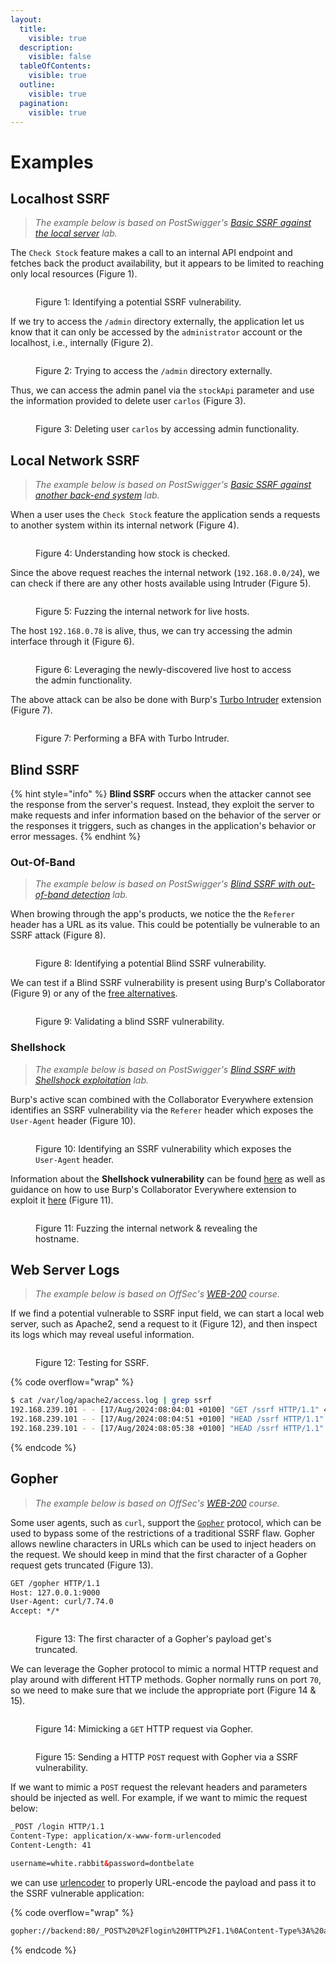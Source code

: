 ```yaml
---
layout:
  title:
    visible: true
  description:
    visible: false
  tableOfContents:
    visible: true
  outline:
    visible: true
  pagination:
    visible: true
---
```


# Examples

## Localhost SSRF <a href="#localhost-ssrf" id="localhost-ssrf"></a>

> _The example below is based on PostSwigger's_ [_Basic SSRF against the local server_](https://portswigger.net/web-security/ssrf/lab-basic-ssrf-against-localhost) _lab._

The `Check Stock` feature makes a call to an internal API endpoint and fetches back the product availability, but it appears to be limited to reaching only local resources (Figure 1).

<figure><img src="../../../.gitbook/assets/web_ssrf_1.avif" alt=""><figcaption><p>Figure 1: Identifying a potential SSRF vulnerability.</p></figcaption></figure>

If we try to access the `/admin` directory externally, the application let us know that it can only be accessed by the `administrator` account or the localhost, i.e., internally (Figure 2).

<figure><img src="../../../.gitbook/assets/web_ssrf_2.png" alt=""><figcaption><p>Figure 2: Trying to access the <code>/admin</code> directory externally.</p></figcaption></figure>

Thus, we can access the admin panel via the `stockApi` parameter and use the information provided to delete user `carlos` (Figure 3).

<figure><img src="../../../.gitbook/assets/web_ssrf_3.png" alt=""><figcaption><p>Figure 3: Deleting user <code>carlos</code> by accessing admin functionality.</p></figcaption></figure>

## Local Network SSRF <a href="#local-network-ssrf" id="local-network-ssrf"></a>

> _The example below is based on PostSwigger's_ [_Basic SSRF against another back-end system_](https://portswigger.net/web-security/ssrf/lab-basic-ssrf-against-backend-system) _lab._

When a user uses the `Check Stock` feature the application sends a requests to another system within its internal network (Figure 4).

<figure><img src="../../../.gitbook/assets/web_ssrf_4.png" alt=""><figcaption><p>Figure 4: Understanding how stock is checked.</p></figcaption></figure>

Since the above request reaches the internal network (`192.168.0.0/24`), we can check if there are any other hosts available using Intruder (Figure 5).

<figure><img src="../../../.gitbook/assets/web_ssrf_5.avif" alt=""><figcaption><p>Figure 5: Fuzzing the internal network for live hosts.</p></figcaption></figure>

The host `192.168.0.78` is alive, thus, we can try accessing the admin interface through it (Figure 6).

<figure><img src="../../../.gitbook/assets/web_ssrf_6.avif" alt=""><figcaption><p>Figure 6: Leveraging the newly-discovered live host to access the admin functionality.</p></figcaption></figure>

The above attack can be also be done with Burp's [Turbo Intruder](https://portswigger.net/bappstore/9abaa233088242e8be252cd4ff534988) extension (Figure 7).

<figure><img src="../../../.gitbook/assets/web_ssrf_7.png" alt=""><figcaption><p>Figure 7: Performing a BFA with Turbo Intruder.</p></figcaption></figure>

## Blind SSRF <a href="#blind-ssrf" id="blind-ssrf"></a>

{% hint style="info" %}
**Blind SSRF** occurs when the attacker cannot see the response from the server's request. Instead, they exploit the server to make requests and infer information based on the behavior of the server or the responses it triggers, such as changes in the application's behavior or error messages.
{% endhint %}

### Out-Of-Band <a href="#out-of-band" id="out-of-band"></a>

> _The example below is based on PostSwigger's_ [_Blind SSRF with out-of-band detection_](https://portswigger.net/web-security/ssrf/blind/lab-out-of-band-detection) _lab._

When browing through the app's products, we notice the the `Referer` header has a URL as its value. This could be potentially be vulnerable to an SSRF attack (Figure 8).

<figure><img src="../../../.gitbook/assets/web_ssrf_8.avif" alt=""><figcaption><p>Figure 8: Identifying a potential Blind SSRF vulnerability.</p></figcaption></figure>

We can test if a Blind SSRF vulnerability is present using Burp's Collaborator (Figure 9) or any of the [free alternatives](https://x7331.gitbook.io/boxes/tl-dr/api/tests/ssrf#general-information).

<figure><img src="../../../.gitbook/assets/web_ssrf_9.avif" alt=""><figcaption><p>Figure 9: Validating a blind SSRF vulnerability.</p></figcaption></figure>

### Shellshock <a href="#shellshock" id="shellshock"></a>

> _The example below is based on PostSwigger's_ [_Blind SSRF with Shellshock exploitation_](https://portswigger.net/web-security/ssrf/blind/lab-shellshock-exploitation) _lab._

Burp's active scan combined with the Collaborator Everywhere extension identifies an SSRF vulnerability via the `Referer` header which exposes the `User-Agent` header (Figure 10).

<figure><img src="../../../.gitbook/assets/web_ssrf_10.avif" alt=""><figcaption><p>Figure 10: Identifying an SSRF vulnerability which exposes the <code>User-Agent</code> header.</p></figcaption></figure>

Information about the **Shellshock vulnerability** can be found [here](https://beaglesecurity.com/blog/vulnerability/shellshock-bash-bug.html) as well as guidance on how to use Burp's Collaborator Everywhere extension to exploit it [here](https://github.com/anmolksachan/Blind-SSRF-with-Shellshock-exploitation) (Figure 11).

<figure><img src="../../../.gitbook/assets/web_ssrf_11.avif" alt=""><figcaption><p>Figure 11: Fuzzing the internal network &#x26; revealing the hostname.</p></figcaption></figure>

## Web Server Logs

> _The example below is based on OffSec's_ [_WEB-200_](https://www.offsec.com/courses/web-200/) _course._

If we find a potential vulnerable to SSRF input field, we can start a local web server, such as Apache2, send a request to it (Figure 12), and then inspect its logs which may reveal useful information.

<figure><img src="../../../.gitbook/assets/web_ssrf_verify_link.png" alt=""><figcaption><p>Figure 12: Testing for SSRF.</p></figcaption></figure>

{% code overflow="wrap" %}
```bash
$ cat /var/log/apache2/access.log | grep ssrf
192.168.239.101 - - [17/Aug/2024:08:04:01 +0100] "GET /ssrf HTTP/1.1" 404 493 "-" "python-requests/2.26.0"
192.168.239.101 - - [17/Aug/2024:08:04:51 +0100] "HEAD /ssrf HTTP/1.1" 404 140 "-" "curl/7.79.1"
192.168.239.101 - - [17/Aug/2024:08:05:38 +0100] "HEAD /ssrf HTTP/1.1" 404 196 "-" "Wget/1.21.1"
```
{% endcode %}

## Gopher

> _The example below is based on OffSec's_ [_WEB-200_](https://www.offsec.com/courses/web-200/) _course._

Some user agents, such as `curl`, support the [`Gopher`](https://en.wikipedia.org/wiki/Gopher\_\(protocol\)) protocol, which can be used to bypass some of the restrictions of a traditional SSRF flaw. Gopher allows newline characters in URLs which can be used to inject headers on the request. We should keep in mind that the first character of a Gopher request gets truncated (Figure 13).

```html
GET /gopher HTTP/1.1
Host: 127.0.0.1:9000
User-Agent: curl/7.74.0
Accept: */*
```

<figure><img src="../../../.gitbook/assets/web_ssrf_gopher_1.png" alt=""><figcaption><p>Figure 13: The first character of a Gopher's payload get's truncated.</p></figcaption></figure>

We can leverage the Gopher protocol to mimic a normal HTTP request and play around with different HTTP methods. Gopher normally runs on port `70`, so we need to make sure that we include the appropriate port (Figure 14 & 15).

<figure><img src="../../../.gitbook/assets/web_ssrf_gopher_2.png" alt=""><figcaption><p>Figure 14: Mimicking a <code>GET</code> HTTP request via Gopher.</p></figcaption></figure>

<figure><img src="../../../.gitbook/assets/web_ssrf_gopher_3.png" alt=""><figcaption><p>Figure 15: Sending a HTTP <code>POST</code> request with Gopher via a SSRF vulnerability.</p></figcaption></figure>

If we want to mimic a `POST` request the relevant headers and parameters should be injected as well. For example, if we want to mimic the request below:

```html
_POST /login HTTP/1.1
Content-Type: application/x-www-form-urlencoded
Content-Length: 41

username=white.rabbit&password=dontbelate
```

we can use [urlencoder](https://www.urlencoder.org/) to properly URL-encode the payload and pass it to the SSRF vulnerable application:

{% code overflow="wrap" %}
```html
gopher://backend:80/_POST%20%2Flogin%20HTTP%2F1.1%0AContent-Type%3A%20application%2Fx-www-form-urlencoded%0AContent-Length%3A%2041%0A%0Ausername%3Dwhite.rabbit%26password%3Ddontbelate
```
{% endcode %}
